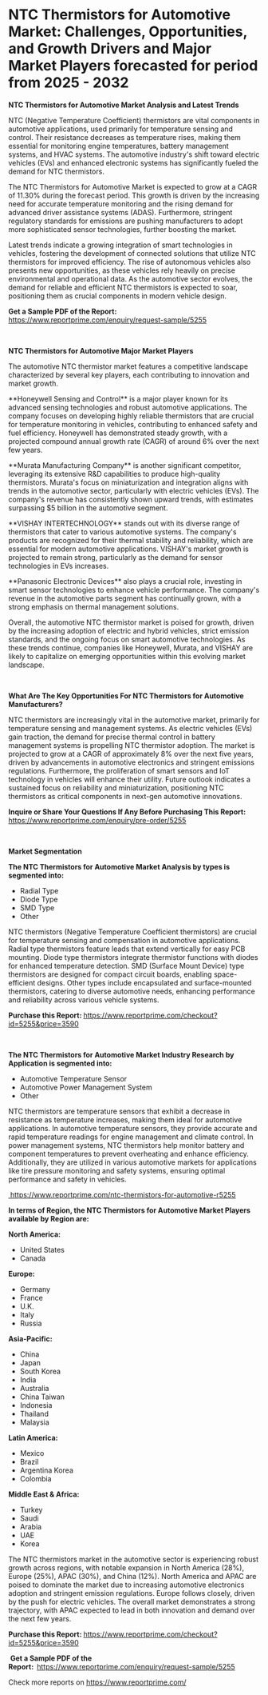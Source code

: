 <p><h1>NTC Thermistors for Automotive Market: Challenges, Opportunities, and Growth Drivers and Major Market Players forecasted for period from 2025 - 2032</h1></p><p><strong>NTC Thermistors for Automotive Market Analysis and Latest Trends</strong></p>
<p><p>NTC (Negative Temperature Coefficient) thermistors are vital components in automotive applications, used primarily for temperature sensing and control. Their resistance decreases as temperature rises, making them essential for monitoring engine temperatures, battery management systems, and HVAC systems. The automotive industry's shift toward electric vehicles (EVs) and enhanced electronic systems has significantly fueled the demand for NTC thermistors.</p><p>The NTC Thermistors for Automotive Market is expected to grow at a CAGR of 11.30% during the forecast period. This growth is driven by the increasing need for accurate temperature monitoring and the rising demand for advanced driver assistance systems (ADAS). Furthermore, stringent regulatory standards for emissions are pushing manufacturers to adopt more sophisticated sensor technologies, further boosting the market. </p><p>Latest trends indicate a growing integration of smart technologies in vehicles, fostering the development of connected solutions that utilize NTC thermistors for improved efficiency. The rise of autonomous vehicles also presents new opportunities, as these vehicles rely heavily on precise environmental and operational data. As the automotive sector evolves, the demand for reliable and efficient NTC thermistors is expected to soar, positioning them as crucial components in modern vehicle design.</p></p>
<p><strong>Get a Sample PDF of the Report:&nbsp;</strong> <a href="https://www.reportprime.com/enquiry/request-sample/5255?utm_campaign=2485&utm_medium=2&utm_source=Github&utm_content=ia&utm_term=19032025&utm_id=ntc-thermistors-for-automotive">https://www.reportprime.com/enquiry/request-sample/5255</a></p>
<p>&nbsp;</p>
<p><strong>NTC Thermistors for Automotive Major Market Players</strong></p>
<p><p>The automotive NTC thermistor market features a competitive landscape characterized by several key players, each contributing to innovation and market growth.</p><p>**Honeywell Sensing and Control** is a major player known for its advanced sensing technologies and robust automotive applications. The company focuses on developing highly reliable thermistors that are crucial for temperature monitoring in vehicles, contributing to enhanced safety and fuel efficiency. Honeywell has demonstrated steady growth, with a projected compound annual growth rate (CAGR) of around 6% over the next few years.</p><p>**Murata Manufacturing Company** is another significant competitor, leveraging its extensive R&D capabilities to produce high-quality thermistors. Murata's focus on miniaturization and integration aligns with trends in the automotive sector, particularly with electric vehicles (EVs). The company's revenue has consistently shown upward trends, with estimates surpassing $5 billion in the automotive segment.</p><p>**VISHAY INTERTECHNOLOGY** stands out with its diverse range of thermistors that cater to various automotive systems. The company's products are recognized for their thermal stability and reliability, which are essential for modern automotive applications. VISHAY's market growth is projected to remain strong, particularly as the demand for sensor technologies in EVs increases.</p><p>**Panasonic Electronic Devices** also plays a crucial role, investing in smart sensor technologies to enhance vehicle performance. The company's revenue in the automotive parts segment has continually grown, with a strong emphasis on thermal management solutions.</p><p>Overall, the automotive NTC thermistor market is poised for growth, driven by the increasing adoption of electric and hybrid vehicles, strict emission standards, and the ongoing focus on smart automotive technologies. As these trends continue, companies like Honeywell, Murata, and VISHAY are likely to capitalize on emerging opportunities within this evolving market landscape.</p></p>
<p>&nbsp;</p>
<p><strong>What Are The Key Opportunities For NTC Thermistors for Automotive Manufacturers?</strong></p>
<p><p>NTC thermistors are increasingly vital in the automotive market, primarily for temperature sensing and management systems. As electric vehicles (EVs) gain traction, the demand for precise thermal control in battery management systems is propelling NTC thermistor adoption. The market is projected to grow at a CAGR of approximately 8% over the next five years, driven by advancements in automotive electronics and stringent emissions regulations. Furthermore, the proliferation of smart sensors and IoT technology in vehicles will enhance their utility. Future outlook indicates a sustained focus on reliability and miniaturization, positioning NTC thermistors as critical components in next-gen automotive innovations.</p></p>
<p><strong>Inquire or Share Your Questions If Any Before Purchasing This Report:</strong> <a href="https://www.reportprime.com/enquiry/pre-order/5255?utm_campaign=2485&utm_medium=2&utm_source=Github&utm_content=ia&utm_term=19032025&utm_id=ntc-thermistors-for-automotive">https://www.reportprime.com/enquiry/pre-order/5255</a></p>
<p>&nbsp;</p>
<p><strong>Market Segmentation</strong></p>
<p><strong>The NTC Thermistors for Automotive Market Analysis by types is segmented into:</strong></p>
<p><ul><li>Radial Type</li><li>Diode Type</li><li>SMD Type</li><li>Other</li></ul></p>
<p><p>NTC thermistors (Negative Temperature Coefficient thermistors) are crucial for temperature sensing and compensation in automotive applications. Radial type thermistors feature leads that extend vertically for easy PCB mounting. Diode type thermistors integrate thermistor functions with diodes for enhanced temperature detection. SMD (Surface Mount Device) type thermistors are designed for compact circuit boards, enabling space-efficient designs. Other types include encapsulated and surface-mounted thermistors, catering to diverse automotive needs, enhancing performance and reliability across various vehicle systems.</p></p>
<p><strong>Purchase this Report:&nbsp;</strong><a href="https://www.reportprime.com/checkout?id=5255&price=3590&utm_campaign=2485&utm_medium=2&utm_source=Github&utm_content=ia&utm_term=19032025&utm_id=ntc-thermistors-for-automotive">https://www.reportprime.com/checkout?id=5255&price=3590</a></p>
<p>&nbsp;</p>
<p><strong>The NTC Thermistors for Automotive Market Industry Research by Application is segmented into:</strong></p>
<p><ul><li>Automotive Temperature Sensor</li><li>Automotive Power Management System</li><li>Other</li></ul></p>
<p><p>NTC thermistors are temperature sensors that exhibit a decrease in resistance as temperature increases, making them ideal for automotive applications. In automotive temperature sensors, they provide accurate and rapid temperature readings for engine management and climate control. In power management systems, NTC thermistors help monitor battery and component temperatures to prevent overheating and enhance efficiency. Additionally, they are utilized in various automotive markets for applications like tire pressure monitoring and safety systems, ensuring optimal performance and safety in vehicles.</p></p>
<p><a href="https://www.reportprime.com/ntc-thermistors-for-automotive-r5255?utm_campaign=2485&utm_medium=2&utm_source=Github&utm_content=ia&utm_term=19032025&utm_id=ntc-thermistors-for-automotive">&nbsp;https://www.reportprime.com/ntc-thermistors-for-automotive-r5255</a></p>
<p><strong>In terms of Region, the NTC Thermistors for Automotive Market Players available by Region are:</strong></p>
<p>
    <p> <strong> North America: </strong>
        <ul>
            <li>United States</li>
            <li>Canada</li>
        </ul>
        </p> 
    <p> <strong> Europe: </strong>
        <ul>
            <li>Germany</li>
            <li>France</li>
            <li>U.K.</li>
            <li>Italy</li>
            <li>Russia</li>
        </ul>
        </p> 
    <p> <strong> Asia-Pacific: </strong>
        <ul>
            <li>China</li>
            <li>Japan</li>
            <li>South Korea</li>
            <li>India</li>
            <li>Australia</li>
            <li>China Taiwan</li>
            <li>Indonesia</li>
            <li>Thailand</li>
            <li>Malaysia</li>
        </ul>
        </p> 
    <p> <strong> Latin America: </strong>
        <ul>
            <li>Mexico</li>
            <li>Brazil</li>
            <li>Argentina Korea</li>
            <li>Colombia</li>
        </ul>
        </p> 
    <p> <strong> Middle East & Africa: </strong>
        <ul>
            <li>Turkey</li>
            <li>Saudi</li>
            <li>Arabia</li>
            <li>UAE</li>
            <li>Korea</li>
        </ul>
    </p>
    </p>
<p><p>The NTC thermistors market in the automotive sector is experiencing robust growth across regions, with notable expansion in North America (28%), Europe (25%), APAC (30%), and China (12%). North America and APAC are poised to dominate the market due to increasing automotive electronics adoption and stringent emission regulations. Europe follows closely, driven by the push for electric vehicles. The overall market demonstrates a strong trajectory, with APAC expected to lead in both innovation and demand over the next few years.</p></p>
<p><strong>Purchase this Report: </strong><a href="https://www.reportprime.com/checkout?id=5255&price=3590&utm_campaign=2485&utm_medium=2&utm_source=Github&utm_content=ia&utm_term=19032025&utm_id=ntc-thermistors-for-automotive">https://www.reportprime.com/checkout?id=5255&price=3590</a></p>
<p>&nbsp;<strong>Get a Sample PDF of the Report:&nbsp;&nbsp;</strong><a href="https://www.reportprime.com/enquiry/request-sample/5255?utm_campaign=2485&utm_medium=2&utm_source=Github&utm_content=ia&utm_term=19032025&utm_id=ntc-thermistors-for-automotive">https://www.reportprime.com/enquiry/request-sample/5255</a></p>
<p><strong></strong></p>
<p>Check more reports on <a href="https://www.reportprime.com/?utm_campaign=2485&utm_medium=2&utm_source=Github&utm_content=ia&utm_term=19032025&utm_id=ntc-thermistors-for-automotive">https://www.reportprime.com/</a></p>